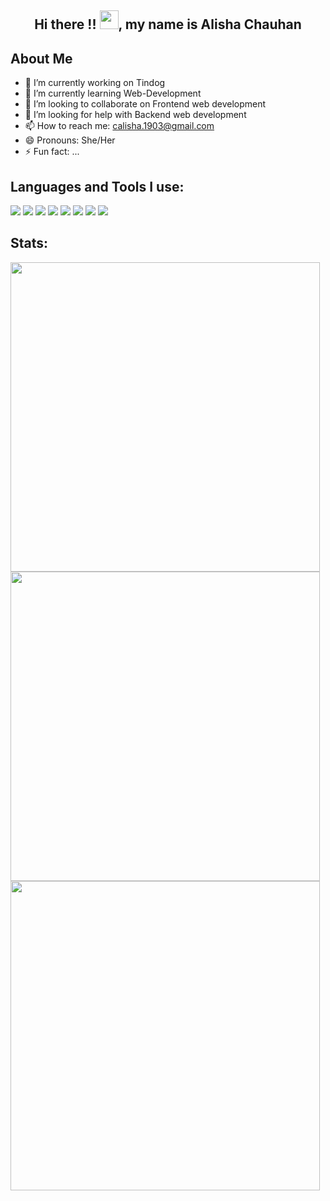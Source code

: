 

<h2 align = "center"> Hi there !! <img src="https://raw.githubusercontent.com/MartinHeinz/MartinHeinz/master/wave.gif" width="30px">, my name is Alisha Chauhan </h2>

## About Me

- 🔭 I’m currently working on Tindog
- 🌱 I’m currently learning Web-Development
- 👯 I’m looking to collaborate on Frontend web development
- 🤔 I’m looking for help with Backend web development
- 📫 How to reach me: calisha.1903@gmail.com
- 😄 Pronouns: She/Her
- ⚡ Fun fact: ...

## Languages and Tools I use:
<img src="https://img.icons8.com/color/48/000000/c-programming.png"/> <img src="https://img.icons8.com/color/48/000000/c-plus-plus-logo.png"/> <img src="https://img.icons8.com/color/48/000000/html-5--v1.png"/> <img src="https://img.icons8.com/color/48/000000/css3.png"/> <img src="https://img.icons8.com/color/48/000000/bootstrap.png"/> <img src="https://img.icons8.com/color/48/000000/git.png"/> <img src="https://img.icons8.com/fluency/48/000000/github.png"/> <img src="https://img.icons8.com/color/48/000000/visual-studio-code-2019.png"/>

## Stats: 
<img width="495px" src="https://github-readme-stats.vercel.app/api?username=alishaac&show_icons=true&theme=nightowl&hide_border=false&include_all_commits=true&hide_title=false" /> 
<img width="495px" src="https://github-readme-stats.vercel.app/api/top-langs/?username=alishaac&layout=compact&theme=nightowl&hide_border=false&hide_title=true" />
<img width ="495px" src="https://github-readme-streak-stats.herokuapp.com/?user=alishaac&theme=nightowl"/>
